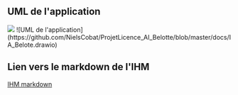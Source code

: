 ## UML de l'application
<img src="[https://github.com/NielsCobat/ProjetLicence_AI_Belotte/blob/master/docs/start.gif](https://github.com/NielsCobat/ProjetLicence_AI_Belotte/blob/master/docs/IA_Belote.drawio)"/>
![UML de l'application](https://github.com/NielsCobat/ProjetLicence_AI_Belotte/blob/master/docs/IA_Belote.drawio)

## Lien vers le markdown de l'IHM
[IHM markdown](https://github.com/NielsCobat/ProjetLicence_AI_Belotte/blob/master/IHM.md)
